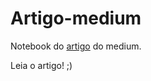 # Artigo-medium

Notebook do [artigo](https://medium.com/@joaovmc.eng/conhece-a-biblioteca-altair-de7a24be2113) do medium.

Leia o artigo! ;)
